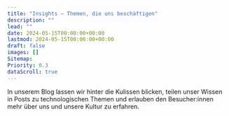 ```yaml
---
title: "Insights – Themen, die uns beschäftigen"
description: ""
lead: ""
date: 2024-05-15T00:00:00+00:00
lastmod: 2024-05-15T00:00:00+00:00
draft: false
images: []
Sitemap:
Priority: 0.3
dataScroll: true
---
```


In unserem Blog lassen wir hinter die Kulissen blicken, teilen unser Wissen in Posts zu technologischen Themen und erlauben den Besucher:innen mehr über uns und unsere Kultur zu erfahren.
